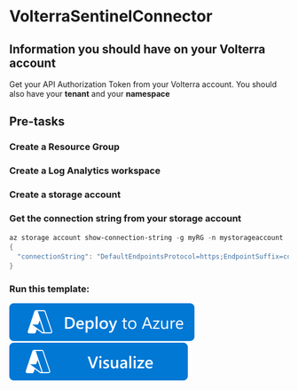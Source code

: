 # VolterraSentinelConnector


## Information you should have on your Volterra account
Get your API Authorization Token from your Volterra account.
You should also have your **tenant** and your **namespace**

## Pre-tasks
### Create a Resource Group



### Create a Log Analytics workspace



### Create a storage account



### Get the connection string from your storage account

```Powershell
az storage account show-connection-string -g myRG -n mystorageaccount
{
  "connectionString": "DefaultEndpointsProtocol=https;EndpointSuffix=core.windows.net;AccountName=mystorageaccount;AccountKey=MYACCOUNTKEY=="
}
```

### Run this template:

[![Deploy To Azure](https://raw.githubusercontent.com/Azure/azure-quickstart-templates/master/1-CONTRIBUTION-GUIDE/images/deploytoazure.svg?sanitize=true)](https://portal.azure.com/#create/Microsoft.Template/uri/https%3A%2F%2Fraw.githubusercontent.com%2Ffchmainy%2FVolterraSentinelConnector%2Fmain%2Fazuredeploy.json)  [![Visualize](https://raw.githubusercontent.com/Azure/azure-quickstart-templates/master/1-CONTRIBUTION-GUIDE/images/visualizebutton.svg?sanitize=true)](http://armviz.io/#/?load=https%3A%2F%2Fraw.githubusercontent.com%2Ffchmainy%2FVolterraSentinelConnector%2Fmain%2Fazuredeploy.json)
